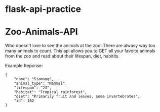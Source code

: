 # flask-api-practice

# Zoo-Animals-API
Who doesn't love to see the animals at the zoo! There are alwasy way too many animals to count. This api allows you to GET all your favoite animals from the zoo and read about their lifespan, diet, habitits.

Example Reponse:

    {
        "name": "Siamang",
        "animal_type": "Mammal",
        "lifespan": "23",
        "habitat": "Tropical rainforest",
        "diet": "Primarily fruit and leaves, some invertebrates",
        "id": 162
    }

